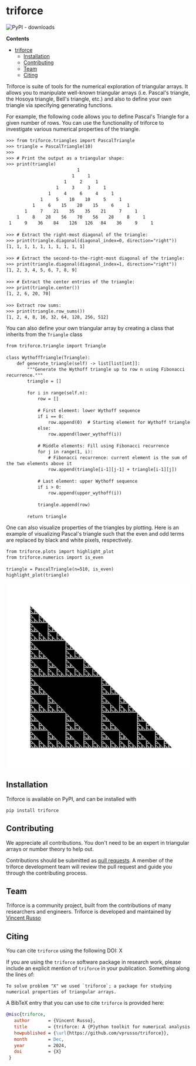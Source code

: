 triforce
=====================
![PyPI - downloads](https://img.shields.io/pypi/dm/triforce.svg?label=Pypi%20downloads)

**Contents**
- [triforce](#triforce)
  - [Installation](#installation)
  - [Contributing](#contributing)
  - [Team](#team)
  - [Citing](#citing)

Triforce is suite of tools for the numerical exploration of triangular arrays. It allows you to manipulate well-known
triangular arrays (i.e. Pascal's triangle, the Hosoya triangle, Bell's triangle, etc.) and also to define your own
triangle via specifying generating functions.

For example, the following code allows you to define Pascal's Triangle for a given number of rows. You can use the
functionality of triforce to investigate various numerical properties of the triangle.

```python3
>>> from triforce.triangles import PascalTriangle
>>> triangle = PascalTriangle(10)
>>> 
>>> # Print the output as a triangular shape:
>>> print(triangle)
                           1 
                         1     1 
                      1     2     1 
                   1     3     3     1 
                1     4     6     4     1 
             1     5    10    10     5     1 
          1     6    15    20    15     6     1 
       1     7    21    35    35    21     7     1 
    1     8    28    56    70    56    28     8     1 
 1     9    36    84    126   126   84    36     9     1 

>>> # Extract the right-most diagonal of the triangle:
>>> print(triangle.diagonal(diagonal_index=0, direction="right"))
[1, 1, 1, 1, 1, 1, 1, 1, 1, 1]

>>> # Extract the second-to-the-right-most diagonal of the triangle:
>>> print(triangle.diagonal(diagonal_index=1, direction="right"))
[1, 2, 3, 4, 5, 6, 7, 8, 9]

>>> # Extract the center entries of the triangle:
>>> print(triangle.center())
[1, 2, 6, 20, 70]

>>> Extract row sums:
>>> print(triangle.row_sums())
[1, 2, 4, 8, 16, 32, 64, 128, 256, 512]

```

You can also define your own triangular array by creating a class that inherits from the `Triangle` class

```python3
from triforce.triangle import Triangle

class WythoffTriangle(Triangle):
    def generate_triangle(self) -> list[list[int]]:
        """Generate the Wythoff triangle up to row n using Fibonacci recurrence."""
        triangle = []

        for i in range(self.n):
            row = []
            
            # First element: lower Wythoff sequence
            if i == 0:
                row.append(0)  # Starting element for Wythoff triangle
            else:
                row.append(lower_wythoff(i))

            # Middle elements: Fill using Fibonacci recurrence
            for j in range(1, i):
                # Fibonacci recurrence: current element is the sum of the two elements above it
                row.append(triangle[i-1][j-1] + triangle[i-1][j])

            # Last element: upper Wythoff sequence
            if i > 0:
                row.append(upper_wythoff(i))

            triangle.append(row)

        return triangle
```

One can also visualize properties of the triangles by plotting. Here is an example of visualizing Pascal's triangle such
that the even and odd terms are replaced by black and white pixels, respectively.

```python3
from triforce.plots import highlight_plot
from triforce.numerics import is_even

triangle = PascalTriangle(n=510, is_even)
highlight_plot(triangle)
```

![even-odd plot for Pascal's triangle](./static/pascal_parity_plot.png)


## Installation
Triforce is available on PyPI, and can be installed with
```
pip install triforce
```

## Contributing
We appreciate all contributions. You don't need to be an expert in triangular arrays or number theory to help out.

Contributions should be submitted as [pull requests](https://github.com/vprusso/triforce/pulls).  A member of the
triforce development team will review the pull request and guide you through the contributing process.

## Team
Triforce is a community project, built from the contributions of many researchers and engineers. Triforce is developed
and maintained by [Vincent Russo](https://vprusso.github.io/)

## Citing

You can cite `triforce` using the following DOI: X


If you are using the `triforce` software package in research work, please include an explicit mention of `triforce` in
your publication. Something along the lines of:

```
To solve problem "X" we used `triforce`; a package for studying numerical properties of triangular arrays.
```

A BibTeX entry that you can use to cite `triforce` is provided here:

```bib
@misc{triforce,
   author       = {Vincent Russo},
   title        = {triforce: A {P}ython toolkit for numerical analysis of triangular arrays},
   howpublished = {\url{https://github.com/vprusso/triforce}},
   month        = Dec,
   year         = 2024,
   doi          = {X}
 }
```
